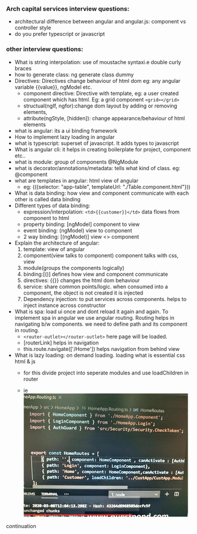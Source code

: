### Arch capital services interview questions:
* architectural difference between angular and angular.js: component vs controller style
* do you prefer typescript or javascript

### other interview questions:
* What is string interpolation: use of moustache syntaxi.e double curly braces
* how to generate class: ng generate class dummy
* Directives: Directives change behaviour of html dom eg: any angular variable 
    {{value}}, ngModel etc.
    * component directive: Directive with template, eg: a user created component 
    which has html. Eg: a grid component `<grid></grid>`
    * structual(ngIf, ngfor):change dom layout by adding or removing elements,
    * attribute(ngStyle, [hidden]): change appearance/behaviour of html elements
* what is angular: its a ui binding framework
* How to implement lazy loading in angular
* what is typescript: superset of javascript. It adds types to javascript
* What is angular cli: it helps in creating boilerplate for project, component etc..
* what is module: group of components @NgModule
* what is decorator/annotations/metadata: tells what kind of class. eg: @component
* what are templates in angular: html view of angular
    * eg: (({selector: "app-table", templateUrl: "./Table.component.html"}))
* What is data binding: how view and component communicate with each other is called data binding
* Different types of data binding:
    * expression/interpolation: `<td>{{customer}}</td>` data flows from component to html
    * property binding: [ngModel] component to view
    * event binding: (ngModel) view to component
    * 2 way binding: [(ngModel)] view <> component
* Explain the architecture of angular:
    1. template: view of angular
    2. component(view talks to component) component talks with css, view
    3. module(groups the components logically)
    4. binding:[()] defines how view and component communicate
    5. directives: {{}} changes the html dom behaviour
    6. service: share common points/logic. when consumed into a component, the object is not created it is injected
    7. Dependency injection: to put services across components. helps to inject instance across constructor
* What is spa: load ui once and dont reload it again and again. To implement spa in angular we use angular routing. Routing helps in navigating b/w components. we need to define path and its component in routing.
    * `<router-outlet></router-outlet>` here page will be loaded.
    * [routerLink] helps in navigation
    * this.route.navigate(['/Home']) helps navigation from behind view
* What is lazy loading: on demand loading. loading what is essential css html & js
    * for this divide project into seperate modules and use loadChildren in router

    * ie ![](images/angular/lazy-loading.jpg)
    
continuation
